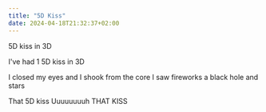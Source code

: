 ```yaml
---
title: "5D Kiss"
date: 2024-04-18T21:32:37+02:00
---
```


5D kiss 
in 3D

I've had
1
5D
kiss
in
3D

I closed my eyes
and I shook from the core
I saw fireworks
a black hole
and stars

That 5D kiss
Uuuuuuuuh THAT KISS

